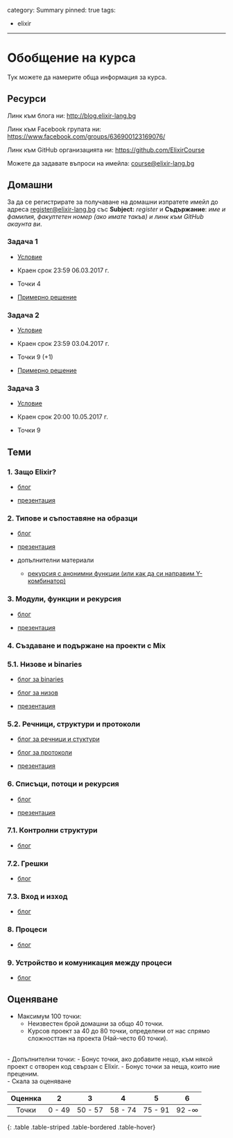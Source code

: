 category: Summary
pinned: true
tags:
  - elixir

--------

# Обобщение на курса

Тук можете да намерите обща информация за курса.

## Ресурси

Линк към блога ни: <http://blog.elixir-lang.bg>

Линк към Facebook групата ни: <https://www.facebook.com/groups/636900123169076/>

Линк към GitHub организацията ни: <https://github.com/ElixirCourse>

Можете да задавате въпроси на имейла: [course@elixir-lang.bg](mailto:course@elixir-lang.bg)

## Домашни

За да се регистрирате за получаване на домашни изпратете имейл до адреса [register@elixir-lang.bg](mailto:register@elixir-lang.bg) със **Subject:** *register* и **Съдържание**: *име и фамилия, факултетен номер (ако имате такъв) и линк към GitHub акаунта ви*.

### Задача 1

- [Условие](https://blog.elixir-lang.bg/posts/task_one)

- Краен срок 23:59 06.03.2017 г.

- Точки 4

- [Примерно решение](https://github.com/ElixirCourse/task-one/blob/master/task.exs)

### Задача 2

- [Условие](https://blog.elixir-lang.bg/posts/task_two)

- Краен срок 23:59 03.04.2017 г.

- Точки 9 (+1)

- [Примерно решение](https://github.com/ElixirCourse/task-two/)

### Задача 3

- [Условие](https://blog.elixir-lang.bg/posts/task_three)

- Краен срок 20:00 10.05.2017 г.

- Точки 9

## Теми

### 1. Защо Elixir?

- [блог](https://blog.elixir-lang.bg/posts/why_elixir)

- [презентация](https://gitpitch.com/ElixirCourse/why-elixir-presentation)

### 2. Типове и съпоставяне на образци

- [блог](https://blog.elixir-lang.bg/posts/pattern_matching_types_and_basics)

- [презентация](https://gitpitch.com/ElixirCourse/types-and-pattern-matching-presentation)

- допълнителни материали

    - [рекурсия с анонимни функции (или как да си направим Y-комбинатор)](https://blog.elixir-lang.bg/posts/y)


### 3. Модули, функции и рекурсия

- [блог](https://elixir-lang.bg/posts/modules_functions_recursion)

- [презентация](https://gitpitch.com/ElixirCourse/modules-functions-recursion-presentation)


### 4. Създаване и подържане на проекти с Mix

### 5.1. Низове и binaries

- [блог за binaries](https://elixir-lang.bg/posts/binaries)

- [блог за низов](https://elixir-lang.bg/posts/strings)

- [презентация](https://gitpitch.com/ElixirCourse/binaries_and_strings_presentation)

### 5.2. Речници, структури и протоколи

- [блог за речници и стуктури](https://elixir-lang.bg/posts/maps_structs)

- [блог за протоколи](https://elixir-lang.bg/posts/protocols)

- [презентация](https://gitpitch.com/ElixirCourse/maps_structs_protocols_presentation)

### 6. Списъци, потоци и рекурсия

- [блог](https://elixir-lang.bg/posts/lists_streams_recursion)

- [презентация](https://gitpitch.com/ElixirCourse/list-streams-presentation)

### 7.1. Контролни структури

- [блог](https://elixir-lang.bg/posts/control_flow)

### 7.2. Грешки

- [блог](https://elixir-lang.bg/posts/exceptions)

### 7.3. Вход и изход

- [блог](https://elixir-lang.bg/posts/input_output)

### 8. Процеси

- [блог](https://elixir-lang.bg/posts/processes)

### 9. Устройство и комуникация между процеси

- [блог](https://elixir-lang.bg/posts/process_internals)

## Оценяване

- Максимум 100 точки:
    - Неизвестен брой домашни за общо 40 точки.
    - Kурсов проект за 40 до 80 точки, oпределени от нас спрямо сложносттан на проекта (Най-често 60 точки).
<br>
- Допълнителни точки:
    - Бонус точки, ако добавите нещо, към някой проект с отворен код свързан с Elixir.
    - Бонус точки за неща, които ние преценим.
<br>
- Скала за оценяване


| Оценнка | 2 | 3 | 4 | 5 | 6 |
| :--: | :--: | :--: | :--: | :--: | :--: |
| Точки | 0 - 49 | 50 - 57 | 58 - 74 | 75 - 91 | 92 -&infin; |
{: .table .table-striped .table-bordered .table-hover}
